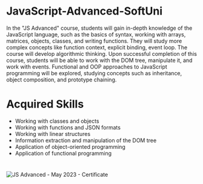 # JavaScript-Advanced-SoftUni
In the "JS Advanced" course, students will gain in-depth knowledge of the JavaScript language, such as the basics of syntax, working with arrays, matrices, objects, classes, and writing functions. They will study more complex concepts like function context, explicit binding, event loop. The course will develop algorithmic thinking. Upon successful completion of this course, students will be able to work with the DOM tree, manipulate it, and work with events. Functional and OOP approaches to JavaScript programming will be explored, studying concepts such as inheritance, object composition, and prototype chaining.
# Acquired Skills
- Working with classes and objects
- Working with functions and JSON formats
- Working with linear structures
- Information extraction and manipulation of the DOM tree
- Application of object-oriented programming
- Application of functional programming
#
![JS Advanced - May 2023 - Certificate](https://github.com/Lalutoww/JS-Advanced-SoftUni/assets/47317818/ef316b45-457f-4ab4-8197-a15554029144)
